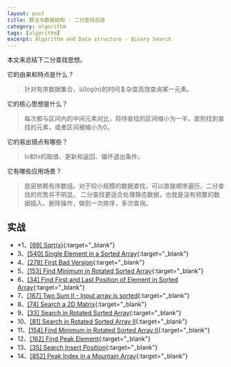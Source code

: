```yaml
---
layout: post
title: 算法与数据结构 - 二分查找总结
category: algorithm
tags: [algorithm]
excerpt: Algorithm and Data structure - Binary Search
---
```



本文来总结下二分查找思想。  

它的由来和特点是什么？  

> 针对有序数据集合，以log(n)的时间复杂度高效查询某一元素。  

它的核心思想是什么？  

> 每次都与区间内的中间元素对比，将待查找的区间缩小为一半，直到找到查找的元素，或者区间被缩小为0。  

它的易出错点有哪些？  

> lo和hi的取值、更新和返回、循环退出条件。  

它有哪些应用场景？  

> 底层依赖有序数组。对于较小规模的数据查找，可以直接顺序遍历，二分查找的优势并不明显。
二分查找更适合处理静态数据，也就是没有频繁的数据插入、删除操作，做到一次排序，多次查询。
  

## 实战  

- *1、[[69] Sqrt(x)](http://yaoyichen.cn/algorithm/2020/05/17/leetcode-69.html){:target="_blank"}  
- 3、[[540] Single Element in a Sorted Array](http://yaoyichen.cn/algorithm/2020/05/18/leetcode-540.html){:target="_blank"}  
- 4、[[278] First Bad Version](http://yaoyichen.cn/algorithm/2020/05/20/leetcode-278.html){:target="_blank"}  
- 5、[[153] Find Minimum in Rotated Sorted Array](http://yaoyichen.cn/algorithm/2020/05/20/leetcode-153.html){:target="_blank"}  
- 6、[[34] Find First and Last Position of Element in Sorted Array](http://yaoyichen.cn/algorithm/2020/05/22/leetcode-34.html){:target="_blank"}  
- 7、[[167] Two Sum II - Input array is sorted](http://yaoyichen.cn/algorithm/2020/05/23/leetcode-167.html){:target="_blank"}  
- 8、[[74] Search a 2D Matrix](http://yaoyichen.cn/algorithm/2020/07/02/leetcode-74.html){:target="_blank"}  
- 9、[[33] Search in Rotated Sorted Array](http://yaoyichen.cn/algorithm/2020/07/15/leetcode-33.html){:target="_blank"}  
- 10、[[81] Search in Rotated Sorted Array II](http://yaoyichen.cn/algorithm/2020/07/15/leetcode-81.html){:target="_blank"}  
- 11、[[154] Find Minimum in Rotated Sorted Array II](http://yaoyichen.cn/algorithm/2020/07/15/leetcode-154.html){:target="_blank"}  
- 12、[[162] Find Peak Element](http://yaoyichen.cn/algorithm/2020/07/15/leetcode-162.html){:target="_blank"}  
- 13、[[35] Search Insert Position](http://yaoyichen.cn/algorithm/2020/07/15/leetcode-35.html){:target="_blank"}  
- 14、[[852] Peak Index in a Mountain Array](http://yaoyichen.cn/algorithm/2020/07/15/leetcode-852.html){:target="_blank"}  